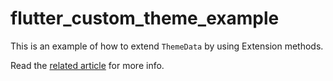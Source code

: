 # flutter_custom_theme_example

This is an example of how to extend `ThemeData` by using Extension methods.

Read the [related article](https://medium.com/@crizantlai/flutter-how-to-extend-themedata-b5b987a95bb5) for more info.